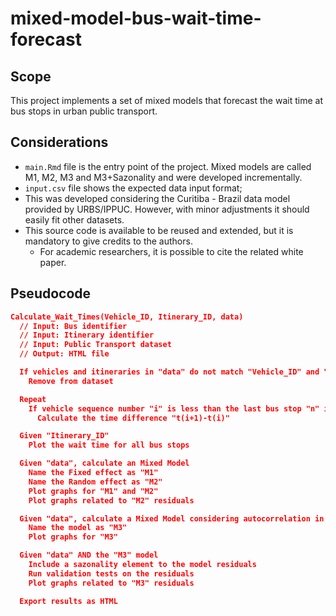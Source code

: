 # mixed-model-bus-wait-time-forecast

## Scope

This project implements a set of mixed models that forecast the wait time at bus stops in urban public transport.

## Considerations
- `main.Rmd` file is the entry point of the project. Mixed models are called M1, M2, M3 and M3+Sazonality and were developed incrementally.
- `input.csv` file shows the expected data input format;
- This was developed considering the Curitiba - Brazil data model provided by URBS/IPPUC. However, with minor adjustments it should easily fit other datasets.
- This source code is available to be reused and extended, but it is mandatory to give credits to the authors.
  - For academic researchers, it is possible to cite the related white paper.

## Pseudocode

``` json
Calculate_Wait_Times(Vehicle_ID, Itinerary_ID, data)
  // Input: Bus identifier
  // Input: Itinerary identifier
  // Input: Public Transport dataset
  // Output: HTML file

  If vehicles and itineraries in "data" do not match "Vehicle_ID" and "Itinerary_ID"
    Remove from dataset

  Repeat
    If vehicle sequence number "i" is less than the last bus stop "n" in the itinerary
      Calculate the time difference "t(i+1)-t(i)"

  Given "Itinerary_ID"
    Plot the wait time for all bus stops

  Given "data", calculate an Mixed Model
    Name the Fixed effect as "M1"
    Name the Random effect as "M2"
    Plot graphs for "M1" and "M2"
    Plot graphs related to "M2" residuals

  Given "data", calculate a Mixed Model considering autocorrelation in the residuals
    Name the model as "M3"
    Plot graphs for "M3"

  Given "data" AND the "M3" model
    Include a sazonality element to the model residuals
    Run validation tests on the residuals
    Plot graphs related to "M3" residuals

  Export results as HTML
```